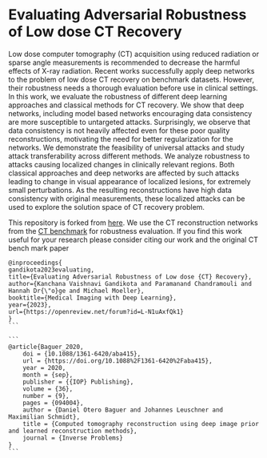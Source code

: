 # Evaluating Adversarial Robustness of Low dose CT Recovery 

Low dose computer tomography (CT) acquisition using reduced radiation or sparse angle
measurements is recommended to decrease the harmful effects of X-ray radiation. Recent
works successfully apply deep networks to the problem of low dose CT recovery on benchmark
datasets. However, their robustness needs a thorough evaluation before use in clinical
settings. In this work, we evaluate the robustness of different deep learning approaches
and classical methods for CT recovery. We show that deep networks, including model
based networks encouraging data consistency are more susceptible to untargeted attacks.
Surprisingly, we observe that data consistency is not heavily affected even for these poor
quality reconstructions, motivating the need for better regularization for the networks.
We demonstrate the feasibility of universal attacks and study attack transferability across
different methods. We analyze robustness to attacks causing localized changes in clinically
relevant regions. Both classical approaches and deep networks are affected by such attacks
leading to change in visual appearance of localized lesions, for extremely small perturbations.
As the resulting reconstructions have high data consistency with original measurements,
these localized attacks can be used to explore the solution space of CT recovery problem.

This repository is forked from [here](https://github.com/oterobaguer/dip-ct-benchmark).
We use the CT reconstruction networks from the [CT benchmark](https://github.com/oterobaguer/dip-ct-benchmark) for robustness evaluation.
If you find this work useful for your research please consider citing our work and the original CT bench mark paper

````
@inproceedings{
gandikota2023evaluating,
title={Evaluating Adversarial Robustness of Low dose {CT} Recovery},
author={Kanchana Vaishnavi Gandikota and Paramanand Chandramouli and Hannah Dr{\"o}ge and Michael Moeller},
booktitle={Medical Imaging with Deep Learning},
year={2023},
url={https://openreview.net/forum?id=L-N1uAxfQk1}
}
```

```
@article{Baguer_2020,
	doi = {10.1088/1361-6420/aba415},
	url = {https://doi.org/10.1088%2F1361-6420%2Faba415},
	year = 2020,
	month = {sep},
	publisher = {{IOP} Publishing},
	volume = {36},
	number = {9},
	pages = {094004},
	author = {Daniel Otero Baguer and Johannes Leuschner and Maximilian Schmidt},
	title = {Computed tomography reconstruction using deep image prior and learned reconstruction methods},
	journal = {Inverse Problems}
}
```
